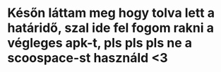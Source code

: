 # **Későn láttam meg hogy tolva lett a határidő, szal ide fel fogom rakni a végleges apk-t, pls pls pls ne a scoospace-st használd <3**

